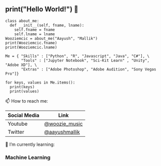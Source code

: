 ## print("Hello World!") 👋
    class about_me:
      def __init__(self, fname, lname):
        self.fname = fname
        self.lname = lname
    Wooziemcic = about_me("Aayush", "Mallik")
    print(Wooziemcic.fname)
    print(Wooziemcic.lname)
    
    Me = { "Skills" : ["Python", "R", "Javascript", "Java", "C#"], \
           "Tools" : ["Jupyter Notebook", "Sci-Kit Learn" , "Unity", "Adobe XD"], \
           "Extras" : ["Adobe Photoshop", "Adobe Audition", "Sony Vegas Pro"]}
           
    for keys, values in Me.items():
      print(keys)
      print(values)
           
📫 How to reach me: 

Social Media | Link
------------ | -------------
Youtube | <a href = "shorturl.at/hlJ18"> @woozie_music </a>
Twitter | <a href = "https://x.com/aayushmallik"> @aayushmallik </a>

🌱 I’m currently learning:
 <h3> Machine Learning </h3>

<!--
**wooziemcic/wooziemcic** is a ✨ _special_ ✨ repository because its `README.md` (this file) appears on your GitHub profile.

Here are some ideas to get you started:

- 🔭 I’m currently working on ...
- 🌱 I’m currently learning ...
- 👯 I’m looking to collaborate on ...
- 🤔 I’m looking for help with ...
- 💬 Ask me about ...
- 📫 How to reach me: ...
- 😄 Pronouns: ...
- ⚡ Fun fact: ...
-->

